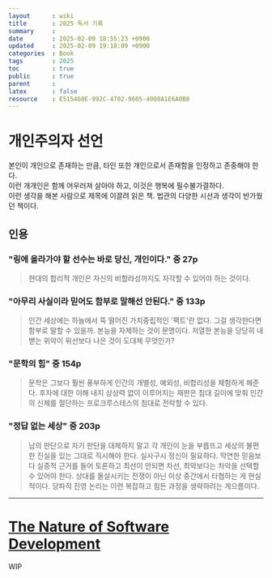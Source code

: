 ```yaml
---
layout      : wiki
title       : 2025 독서 기록
summary     : 
date        : 2025-02-09 18:55:23 +0900
updated     : 2025-02-09 19:18:09 +0900
categories  : Book
tags        : 2025
toc         : true
public      : true
parent      : 
latex       : false
resource    : E515460E-992C-4702-9605-4008A1E6A0B8
---
```


# 개인주의자 선언
본인이 개인으로 존재하는 만큼, 타인 또한 개인으로서 존재함을 인정하고 존중해야 한다.  
이런 개개인은 함께 어우러져 살아야 하고, 이것은 행복에 필수불가결하다.  
이런 생각을 해본 사람으로 제목에 이끌려 읽은 책. 법관의 다양한 시선과 생각이 반가웠던 책이다.


## 인용
### "링에 올라가야 할 선수는 바로 당신, 개인이다." 중 27p
> 현대의 합리적 개인은 자신의 비합라성까지도 자각할 수 있어야 하는 것이다.

### "아무리 사실이라 믿어도 함부로 말해선 안된다." 중 133p
> 인간 세상에는 하늘에서 뚝 떨어진 가치중립적인 '팩트'란 없다. 그걸 생각한다면 함부로 말할 수 있을까.
> 본능을 자제하는 것이 문명이다. 저열한 본능을 당당히 내밷는 위악이 위선보다 나은 것이 도대체 무엇인가?


### "문학의 힘" 중 154p
> 문학은 그보다 훨씬 풍부하게 인간의 개별성, 예외성, 비합리성을 체험하게 해준다. 후자에 대한 이해 내지 상상력 없이 이루어지는 재판은 침대 길이에 맞춰 인간의 신체를 절단하는 프로크루스테스의 침대로 전락할 수 있다.

### "정답 없는 세상" 중 203p
> 남의 판단으로 자기 판단을 대체하지 말고 각 개인이 눈을 부릅뜨고 세상의 불편한 진실을 있는 그대로 직시해야 한다. 실사구시 정신이 필요하다.
> 막연한 믿음보다 실증적 근거를 들어 토론하고 최선이 안되면 차선, 최악보다는 차악을 선택할 수 있어야 한다.
> 상대를 몰살시키는 전쟁이 아닌 이상 중간에서 타협하는 게 현실적이다. 당파적 진영 논리는 이런 복잡하고 힘든 과정을 생략하려는 게으름이다.

--- 

# [The Nature of Software Development](https://minseon9.github.io/wiki/The%20Nature%20of%20Software%20Development)
WIP
